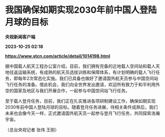 # 我国确保如期实现2030年前中国人登陆月球的目标
**央视新闻客户端**

**2023-10-25 02:18**

**https://www.stcn.com/article/detail/1014198.html**

据中国载人航天工程办公室介绍，目前，我们拥有完备的近地载人空间站和载人天地往返运输系统，有成熟的航天员选拔训练和保障体系，有计划明确的载人飞行任务，即每年2次常态化实施。我们已具备也做好了邀请国外航天员参与中国空间站飞行任务的准备。借此机会，我们向全世界发出邀请，欢迎所有致力于和平利用外空的国家及地区与我们开展合作，一起参与中国空间站飞行任务。

至于载人登月任务，目前，我们正在扎实推进各项研制建设工作，确保如期实现2030年前中国人登陆月球的目标。随着登月任务进展，待相关条件成熟后，我们未来也会像今天一样，正式邀请国外航天员一起参与登月飞行任务，共同探索浩瀚宇宙。

（总台央视记者 张伟 王刚）